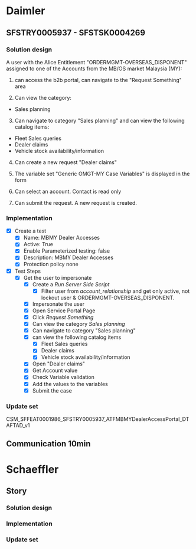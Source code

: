 # Daimler

## SFSTRY0005937 - SFSTSK0004269

### Solution design

A user with the Alice Entitlement "ORDERMGMT-OVERSEAS_DISPONENT" assigned to one of the Accounts from the MB/OS market Malaysia (MY):
1. can access the b2b portal, can navigate to the "Request Something" area

2. Can view the category:
- Sales planning

3. Can navigate to category "Sales planning" and can view the following catalog items:
- Fleet Sales queries
- Dealer claims
- Vehicle stock availability/information

4. Can create a new request "Dealer claims"

5. The variable set "Generic OMGT-MY Case Variables" is displayed in the form

6. Can select an account. Contact is read only

7. Can submit the request. A new request is created.

### Implementation
- [x] Create a test
	- [x] Name: MBMY Dealer Accesses
	- [x] Active: True
	- [x] Enable Parameterized testing: false
	- [x] Description: MBMY Dealer Accesses
	- [x] Protection policy none
- [x] Test Steps
	- [x] Get the user to impersonate
		- [x] Create a *Run Server Side Script*
			- [x] Filter user from *account_relationship* and get only active, not lockout user & ORDERMGMT-OVERSEAS_DISPONENT. 
		- [x] Impersonate the user
		- [x] Open Service Portal Page
		- [x] Click *Request Something* 
		- [x] Can view the category *Sales planning*
		- [x] Can navigate to category "Sales planning"  
		- [x] can view the following catalog items
			- [x] Fleet Sales queries
			- [x] Dealer claims
			- [x] Vehicle stock availability/information
		- [x] Open "Dealer claims"
		- [x] Get Account value
		- [x] Check Variable validation
		- [x] Add the values to the variables
		- [x] Submit the case

### Update set

CSM_SFFEAT0001986_SFSTRY0005937_ATFMBMYDealerAccessPortal_DTAFTAD_v1

## Communication 10min

# Schaeffler

## Story

### Solution design

### Implementation

### Update set
